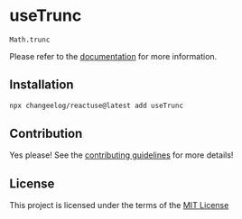 # useTrunc

`Math.trunc`

Please refer to the [documentation](#) for more information.

## Installation

```bash
npx changeelog/reactuse@latest add useTrunc
```

## Contribution

Yes please! See the [contributing guidelines](/CONTRIBUTING.md) for more details!

## License

This project is licensed under the terms of the [MIT License](/LICENSE)
